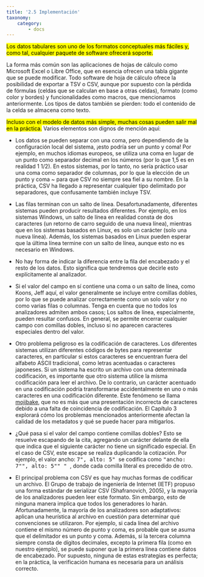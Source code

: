 ```yaml
---
title: '2.5 Implementación'
taxonomy:
    category:
        - docs
---
```


<mark>Los datos tabulares son uno de los formatos conceptuales más fáciles y, como tal, cualquier paquete de software ofrecerá soporte.</mark>

La forma más común son las aplicaciones de hojas de cálculo como Microsoft Excel o Libre Office, que en esencia ofrecen una tabla gigante que se puede modificar. Todo software de hoja de cálculo ofrece la posibilidad de exportar a TSV o CSV, aunque por supuesto con la pérdida de fórmulas (celdas que se calculan en base a otras celdas), formato (como color y bordes) y funcionalidades como macros, que mencionamos anteriormente. Los tipos de datos también se pierden: todo el contenido de la celda se almacena como texto.

<mark>Incluso con el modelo de datos más simple, muchas cosas pueden salir mal en la práctica.</mark> Varios elementos son dignos de mención aquí:

* Los datos se pueden separar con una coma, pero dependiendo de la configuración local del sistema, ¡esto podría ser un punto y coma! Por ejemplo, en muchos idiomas europeos, se utiliza una coma en lugar de un punto como separador decimal en los números (por lo que 1,5 es en realidad 1 1/2). En estos sistemas, por lo tanto, no sería práctico usar una coma como separador de columnas, por lo que la elección de un punto y coma ~ para que CSV no siempre sea fiel a su nombre. En la práctica, CSV ha llegado a representar cualquier tipo delimitado por separadores, que confusamente también incluye TSV.

* Las filas terminan con un salto de línea. Desafortunadamente, diferentes sistemas pueden producir resultados diferentes. Por ejemplo, en los sistemas Windows, un salto de línea en realidad consta de dos caracteres (un retorno de carro seguido de una nueva línea), mientras que en los sistemas basados en Linux, es solo un carácter (solo una nueva línea). Además, los sistemas basados en Linux pueden esperar que la última línea termine con un salto de línea, aunque esto no es necesario en Windows.

* No hay forma de indicar la diferencia entre la fila del encabezado y el resto de los datos. Esto significa que tendremos que decirle esto explícitamente al analizador.

* Si el valor del campo en sí contiene una coma o un salto de línea, como Koons, Jeff aquí, el valor generalmente se incluye entre comillas dobles, por lo que se puede analizar correctamente como un solo valor y no como varias filas o columnas. Tenga en cuenta que no todos los analizadores admiten ambos casos; Los saltos de línea, especialmente, pueden resultar confusos. En general, se permite encerrar cualquier campo con comillas dobles, incluso si no aparecen caracteres especiales dentro del valor.

* Otro problema peligroso es la codificación de caracteres. Los diferentes sistemas utilizan diferentes códigos de bytes para representar caracteres, en particular si estos caracteres se encuentran fuera del alfabeto ASCII tradicional, como letras acentuadas o caracteres japoneses. Si un sistema ha escrito un archivo con una determinada codificación, es importante que otro sistema utilice la misma codificación para leer el archivo. De lo contrario, un carácter acentuado en una codificación podría transformarse accidentalmente en uno o más caracteres en una codificación diferente. Este fenómeno se llama [mojibake](https://en.wikipedia.org/wiki/Mojibake), que no es más que una presentación incorrecta de caracteres debido a una falta de coincidencia de codificación. El Capítulo 3 explorará cómo los problemas mencionados anteriormente afectan la calidad de los metadatos y qué se puede hacer para mitigarlos.

* ¿Qué pasa si el valor del campo contiene comillas dobles? Esto se resuelve escapando de la cita, agregando un carácter delante de ella que indica que el siguiente carácter no tiene un significado especial. En el caso de CSV, este escape se realiza duplicando la cotización. Por ejemplo, el valor ancho: <kbd> 7", alto: 5" </kbd> se codifica como <kbd> "ancho: 7"", alto: 5"" " </kbd>, donde cada comilla literal es precedido de otro.

* El principal problema con CSV es que hay muchas formas de codificar un archivo. El Grupo de trabajo de ingeniería de Internet (IETF) propuso una forma estándar de serializar CSV (Shafranovich, 2005), y la mayoría de los analizadores pueden leer este formato. Sin embargo, esto de ninguna manera implica que todos los generadores lo harán. Afortunadamente, la mayoría de los analizadores son adaptativos: aplican una heurística al archivo en cuestión para determinar qué convenciones se utilizaron. Por ejemplo, si cada línea del archivo contiene el mismo número de punto y coma, es probable que se asuma que el delimitador es un punto y coma. Además, si la tercera columna siempre consta de dígitos decimales, excepto la primera fila (como en nuestro ejemplo), se puede suponer que la primera línea contiene datos de encabezado. Por supuesto, ninguna de estas estrategias es perfecta; en la práctica, la verificación humana es necesaria para un análisis correcto.
